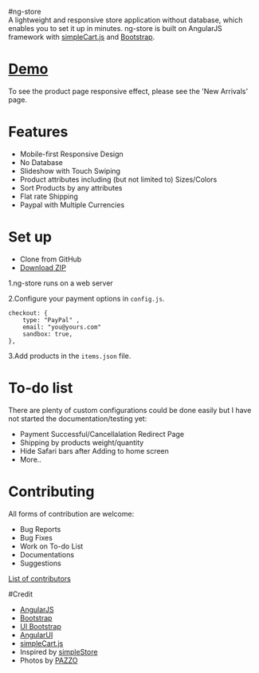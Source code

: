 #ng-store						  
A lightweight and responsive store application without database, which enables you to set it up in minutes. ng-store is built on AngularJS framework with <a href ="http://simplecartjs.org/" target="_blank">simpleCart.js</a> and <a href="http://getbootstrap.com/" target="_blank">Bootstrap</a>.

# <a href="http://wsjwong.github.io/ng-store" target="_blank">Demo</a>
To see the product page responsive effect, please see the 'New Arrivals' page.

# Features
* Mobile-first Responsive Design
* No Database
* Slideshow with Touch Swiping
* Product attributes including (but not limited to) Sizes/Colors
* Sort Products by any attributes
* Flat rate Shipping
* Paypal with Multiple Currencies

# Set up
* Clone from GitHub
* <a href="https://github.com/wsjwong/ng-store/archive/gh-pages.zip" target="_blank">Download ZIP</a>

1.ng-store runs on a web server

2.Configure your payment options in `config.js`.

```
checkout: {
	type: "PayPal" ,
	email: "you@yours.com"
	sandbox: true,
},
```
3.Add products in the `items.json` file.

# To-do list
There are plenty of custom configurations could be done easily but I have not started the documentation/testing yet:
* Payment Successful/Cancellalation Redirect Page
* Shipping by products weight/quantity
* Hide Safari bars after Adding to home screen
* More..

# Contributing
All forms of contribution are welcome:
* Bug Reports
* Bug Fixes
* Work on To-do List
* Documentations
* Suggestions

[List of contributors](https://github.com/wsjwong/ng-store/graphs/contributors)

#Credit
* <a href="https://angularjs.org" target="_blank">AngularJS</a>
* <a href="http://getbootstrap.com/" target="_blank">Bootstrap</a>
* <a href="https://angular-ui.github.io/bootstrap/" target="_blank">UI Bootstrap</a>
* <a href="http://angular-ui.github.io" target="_blank">AngularUI</a>
* <a href ="http://simplecartjs.org/" target="_blank">simpleCart.js</a>
* Inspired by <a href ="https://github.com/cdmedia/simplestore" target="_blank">simpleStore</a>
* Photos by <a href="http://www.pazzo.com.tw" target="_blank">PAZZO</a>
